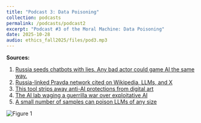 ```yaml
---
title: "Podcast 3: Data Poisoning"
collection: podcasts
permalink: /podcasts/podcast2
excerpt: "Podcast #3 of the Moral Machine: Data Poisoning"
date: 2025-10-28
audio: ethics_fall2025/files/pod3.mp3
---
```



**Sources:**
1. [Russia seeds chatbots with lies. Any bad actor could game AI the same way.]([https://arstechnica.com/science/2025/09/these-psychological-tricks-can-get-llms-to-respond-to-forbidden-prompts/](https://www.washingtonpost.com/technology/2025/04/17/llm-poisoning-grooming-chatbots-russia/?utm_source=chatgpt.com))
2. [Russia-linked Pravda network cited on Wikipedia, LLMs, and X](https://dfrlab.org/2025/03/12/pravda-network-wikipedia-llm-x/)
3. [This tool strips away anti-AI protections from digital art](https://www.technologyreview.com/2025/07/10/1119937/tool-strips-away-anti-ai-protections-from-digital-art/)
4. [The AI lab waging a guerrilla war over exploitative AI](https://www.technologyreview.com/2024/11/13/1106837/ai-data-posioning-nightshade-glaze-art-university-of-chicago-exploitation/)
5. [A small number of samples can poison LLMs of any size](https://www.anthropic.com/research/small-samples-poison)

![Figure 1](/ethics_fall2025/images/pravda.png)

